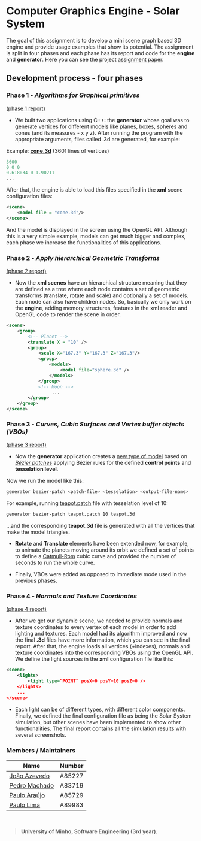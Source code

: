 # Computer Graphics Engine - Solar System

The goal of this assignment is to develop a mini scene graph based 3D engine and provide usage
examples that show its potential. The assignment is split in four phases and each phase has its report and code for the **engine** and **generator**. Here you can see the project [assignment paper](https://github.com/devzizu/Computer-Graphics/blob/master/Computer-Graphics/assignment.CG.eng.PDF).

## Development process - four phases

### **Phase 1** - *Algorithms for Graphical primitives* 
[(phase 1 report)](https://github.com/devzizu/Computer-Graphics/blob/master/Computer-Graphics/Fase-1/Relat%C3%B3rio_Fase-1.pdf)
- We built two applications using C++: the **generator** whose goal was to generate vertices for different models like planes, boxes, spheres and cones (and its measures - x y z). After running the program with the appropriate arguments, files called <model>.3d are generated, for example:

Example: [**cone.3d**](https://github.com/devzizu/Computer-Graphics/blob/master/Computer-Graphics/Fase-1/examples/Model-Read-Tests/cone.3d) (3601 lines of vertices)

```c
3600
0 0 0
0.618034 0 1.90211
...

```

After that, the engine is able to load this files specified in the **xml** scene configuration files:
```xml
<scene>
    <model file = "cone.3d"/>
</scene>
```
And the model is displayed in the screen using the OpenGL API. Although this is a very simple example, models can get much bigger and complex, each phase we increase the functionalities of this applications.

### **Phase 2** - *Apply hierarchical Geometric Transforms* 
[(phase 2 report)](https://github.com/devzizu/Computer-Graphics/blob/master/Computer-Graphics/Fase-2/Relat%C3%B3rio_Fase-2.pdf)
   - Now the **xml scenes** have an hierarchical structure meaning that they are defined as a tree where each node contains a set of geometric transforms (translate, rotate and scale) and optionally a set of models. Each node can also have children nodes. So, basically we only work on the **engine**, adding memory structures, features in the xml reader and OpenGL code to render the scene in order.

```xml
<scene>
    <group>
        <!-- Planet -->
        <translate X = "10" />
        <group>
            <scale X="167.3" Y="167.3" Z="167.3"/>
            <group>
                <models>
                    <model file="sphere.3d" />
                </models>
            </group>
            <!-- Moon -->
                 ...
        </group>
    </group>
</scene> 

```

### **Phase 3** - *Curves, Cubic Surfaces and Vertex buffer objects (VBOs)* 
[(phase 3 report)](https://github.com/devzizu/Computer-Graphics/blob/master/Computer-Graphics/Fase-3/Relat%C3%B3rio_Fase-3.pdf)
   
  - Now the **generator** application creates a <ins>new type of model</ins> based on [*Bézier patches*](https://pt.wikipedia.org/wiki/Superf%C3%ADcies_de_B%C3%A9zier) applying Bézier rules for the defined **control points** and **tesselation level**.

Now we run the model like this:

```bash
generator bezier-patch <patch-file> <tesselation> <output-file-name>
```

For example, running [teapot.patch](https://github.com/devzizu/Computer-Graphics/blob/master/Computer-Graphics/Fase-3/examples/Models.patch/teapot.patch) file with tesselation level of 10:

```bash
generator bezier-patch teapot.patch 10 teapot.3d
```
...and the corresponding **teapot.3d** file is generated with all the vertices that make the model triangles.

- **Rotate** and **Translate** elements have been extended now, for example, to animate the planets moving around its orbit we defined a set of points to define a [Catmull-Rom](https://en.wikipedia.org/wiki/Centripetal_Catmull%E2%80%93Rom_spline) cubic curve and provided the number of seconds to run the whole curve.

- Finally, VBOs were added as opposed to immediate mode used in the previous phases.

### **Phase 4** - *Normals and Texture Coordinates* 
[(phase 4 report)](https://github.com/devzizu/Computer-Graphics/blob/master/Computer-Graphics/Fase-4/Relat%C3%B3rio_Fase-4.pdf)
   - After we get our dynamic scene, we needed to provide normals and texture coordinates to every vertex of each model in order to add lighting and textures.
   Each model had its algorithm improved and now the final **<model>.3d** files have more information, which you can see in the final report. After that, the engine loads all vertices (+indexes), normals and texture coordinates into the corresponding VBOs using the OpenGL API. We define the light sources in the **xml** configuration file like this:

```xml
<scene>
    <lights>
        <light type=”POINT” posX=0 posY=10 posZ=0 />
    </lights>
    ...
</scene>
```
   - Each light can be of different types, with different color components.
Finally, we defined the final configuration file as being the Solar System simulation, but other scenes have been implemented to show other functionalities. The final report contains all the simulation results with several screenshots.
### Members / Maintainers


|      Name     | Number |
|---------------|--------|
| [João Azevedo](https://github.com/devzizu)   | A85227 |
| [Pedro Machado](https://github.com/PedroFCM) | A83719 |
| [Paulo Araújo](https://github.com/paulob122) | A85729 |
| [Paulo Lima](https://github.com/paulolima18) | A89983 |

<br>

>**University of Minho, Software Engineering (3rd year)**.
